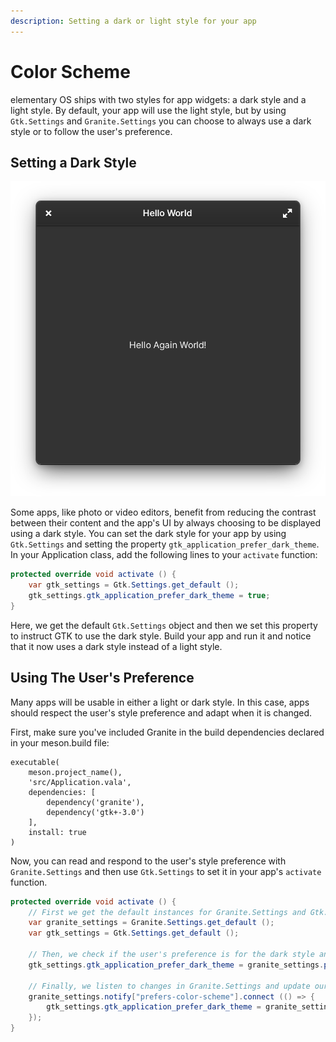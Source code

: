 ```yaml
---
description: Setting a dark or light style for your app
---
```


# Color Scheme

elementary OS ships with two styles for app widgets: a dark style and a light style. By default, your app will use the light style, but by using `Gtk.Settings` and `Granite.Settings` you can choose to always use a dark style or to follow the user's preference.

## Setting a Dark Style

![A dark styled app](../.gitbook/assets/application-dark.png)

Some apps, like photo or video editors, benefit from reducing the contrast between their content and the app's UI by always choosing to be displayed using a dark style. You can set the dark style for your app by using `Gtk.Settings` and setting the property `gtk_application_prefer_dark_theme`. In your Application class, add the following lines to your `activate` function:

```csharp
protected override void activate () {
    var gtk_settings = Gtk.Settings.get_default ();
    gtk_settings.gtk_application_prefer_dark_theme = true;
}
```

Here, we get the default `Gtk.Settings` object and then we set this property to instruct GTK to use the dark style. Build your app and run it and notice that it now uses a dark style instead of a light style.

## Using The User's Preference

Many apps will be usable in either a light or dark style. In this case, apps should respect the user's style preference and adapt when it is changed.

First, make sure you've included Granite in the build dependencies declared in your meson.build file:

```text
executable(
    meson.project_name(),
    'src/Application.vala',
    dependencies: [
        dependency('granite'),
        dependency('gtk+-3.0')
    ],
    install: true
)
```

Now, you can read and respond to the user's style preference with `Granite.Settings` and then use `Gtk.Settings` to set it in your app's `activate` function.

```csharp
protected override void activate () {
    // First we get the default instances for Granite.Settings and Gtk.Settings
    var granite_settings = Granite.Settings.get_default ();
    var gtk_settings = Gtk.Settings.get_default ();

    // Then, we check if the user's preference is for the dark style and set it if it is
    gtk_settings.gtk_application_prefer_dark_theme = granite_settings.prefers_color_scheme == Granite.Settings.ColorScheme.DARK;

    // Finally, we listen to changes in Granite.Settings and update our app if the user changes their preference
    granite_settings.notify["prefers-color-scheme"].connect (() => {
        gtk_settings.gtk_application_prefer_dark_theme = granite_settings.prefers_color_scheme == Granite.Settings.ColorScheme.DARK;
    });
}
```

